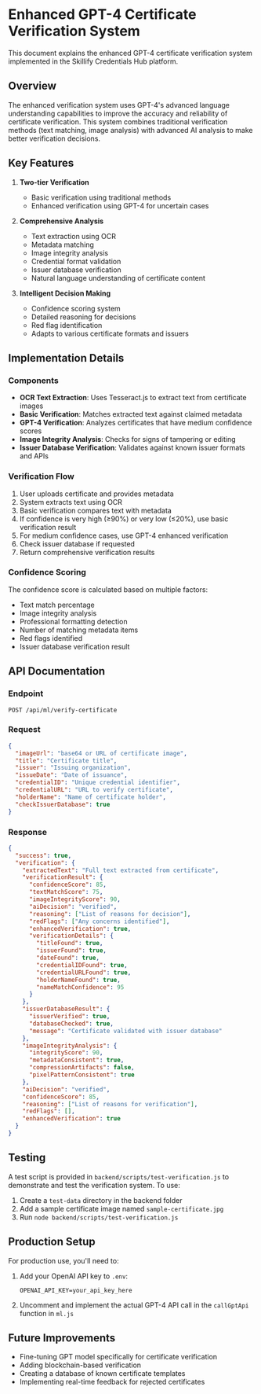 # Enhanced GPT-4 Certificate Verification System

This document explains the enhanced GPT-4 certificate verification system implemented in the Skillify Credentials Hub platform.

## Overview

The enhanced verification system uses GPT-4's advanced language understanding capabilities to improve the accuracy and reliability of certificate verification. This system combines traditional verification methods (text matching, image analysis) with advanced AI analysis to make better verification decisions.

## Key Features

1. **Two-tier Verification**
   - Basic verification using traditional methods
   - Enhanced verification using GPT-4 for uncertain cases

2. **Comprehensive Analysis**
   - Text extraction using OCR
   - Metadata matching
   - Image integrity analysis
   - Credential format validation
   - Issuer database verification
   - Natural language understanding of certificate content

3. **Intelligent Decision Making**
   - Confidence scoring system
   - Detailed reasoning for decisions
   - Red flag identification
   - Adapts to various certificate formats and issuers

## Implementation Details

### Components

- **OCR Text Extraction**: Uses Tesseract.js to extract text from certificate images
- **Basic Verification**: Matches extracted text against claimed metadata
- **GPT-4 Verification**: Analyzes certificates that have medium confidence scores
- **Image Integrity Analysis**: Checks for signs of tampering or editing
- **Issuer Database Verification**: Validates against known issuer formats and APIs

### Verification Flow

1. User uploads certificate and provides metadata
2. System extracts text using OCR
3. Basic verification compares text with metadata
4. If confidence is very high (≥90%) or very low (≤20%), use basic verification result
5. For medium confidence cases, use GPT-4 enhanced verification
6. Check issuer database if requested
7. Return comprehensive verification results

### Confidence Scoring

The confidence score is calculated based on multiple factors:
- Text match percentage
- Image integrity analysis
- Professional formatting detection
- Number of matching metadata items
- Red flags identified
- Issuer database verification result

## API Documentation

### Endpoint

```
POST /api/ml/verify-certificate
```

### Request

```json
{
  "imageUrl": "base64 or URL of certificate image",
  "title": "Certificate title",
  "issuer": "Issuing organization",
  "issueDate": "Date of issuance",
  "credentialID": "Unique credential identifier",
  "credentialURL": "URL to verify certificate",
  "holderName": "Name of certificate holder",
  "checkIssuerDatabase": true
}
```

### Response

```json
{
  "success": true,
  "verification": {
    "extractedText": "Full text extracted from certificate",
    "verificationResult": {
      "confidenceScore": 85,
      "textMatchScore": 75,
      "imageIntegrityScore": 90,
      "aiDecision": "verified",
      "reasoning": ["List of reasons for decision"],
      "redFlags": ["Any concerns identified"],
      "enhancedVerification": true,
      "verificationDetails": {
        "titleFound": true,
        "issuerFound": true,
        "dateFound": true,
        "credentialIDFound": true,
        "credentialURLFound": true,
        "holderNameFound": true,
        "nameMatchConfidence": 95
      }
    },
    "issuerDatabaseResult": {
      "issuerVerified": true,
      "databaseChecked": true,
      "message": "Certificate validated with issuer database"
    },
    "imageIntegrityAnalysis": {
      "integrityScore": 90,
      "metadataConsistent": true,
      "compressionArtifacts": false,
      "pixelPatternConsistent": true
    },
    "aiDecision": "verified",
    "confidenceScore": 85,
    "reasoning": ["List of reasons for verification"],
    "redFlags": [],
    "enhancedVerification": true
  }
}
```

## Testing

A test script is provided in `backend/scripts/test-verification.js` to demonstrate and test the verification system. To use:

1. Create a `test-data` directory in the backend folder
2. Add a sample certificate image named `sample-certificate.jpg`
3. Run `node backend/scripts/test-verification.js`

## Production Setup

For production use, you'll need to:

1. Add your OpenAI API key to `.env`:
   ```
   OPENAI_API_KEY=your_api_key_here
   ```

2. Uncomment and implement the actual GPT-4 API call in the `callGptApi` function in `ml.js`

## Future Improvements

- Fine-tuning GPT model specifically for certificate verification
- Adding blockchain-based verification
- Creating a database of known certificate templates
- Implementing real-time feedback for rejected certificates 